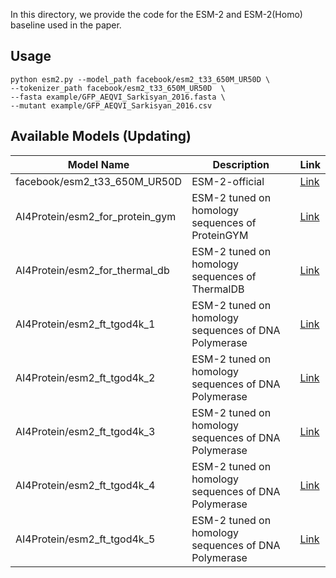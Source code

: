In this directory, we provide the code for the ESM-2 and ESM-2(Homo) baseline used in the paper. 

## Usage
```
python esm2.py --model_path facebook/esm2_t33_650M_UR50D \
--tokenizer_path facebook/esm2_t33_650M_UR50D  \
--fasta example/GFP_AEQVI_Sarkisyan_2016.fasta \
--mutant example/GFP_AEQVI_Sarkisyan_2016.csv
```

## Available Models (Updating)

| Model Name | Description | Link |
|------------|-------------|------|
| facebook/esm2_t33_650M_UR50D | ESM-2-official | [Link](https://huggingface.co/facebook/esm2_t33_650M_UR50D) |
| AI4Protein/esm2_for_protein_gym   | ESM-2 tuned on homology sequences of ProteinGYM | [Link](https://huggingface.co/AI4Protein/esm2_for_protein_gym) |
| AI4Protein/esm2_for_thermal_db    | ESM-2 tuned on homology sequences of ThermalDB | [Link](https://huggingface.co/AI4Protein/esm2_for_thermal_db) |
| AI4Protein/esm2_ft_tgod4k_1    | ESM-2 tuned on homology sequences of DNA Polymerase | [Link](https://huggingface.co/AI4Protein/esm2_ft_tgod4k_1) |
| AI4Protein/esm2_ft_tgod4k_2    | ESM-2 tuned on homology sequences of DNA Polymerase  | [Link](https://huggingface.co/AI4Protein/esm2_ft_tgod4k_2) |
| AI4Protein/esm2_ft_tgod4k_3    | ESM-2 tuned on homology sequences of DNA Polymerase | [Link](https://huggingface.co/AI4Protein/esm2_ft_tgod4k_3) |
| AI4Protein/esm2_ft_tgod4k_4    | ESM-2 tuned on homology sequences of DNA Polymerase | [Link](https://huggingface.co/AI4Protein/esm2_ft_tgod4k_4) |
| AI4Protein/esm2_ft_tgod4k_5    | ESM-2 tuned on homology sequences of DNA Polymerase | [Link](https://huggingface.co/AI4Protein/esm2_ft_tgod4k_5) |